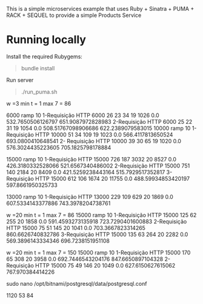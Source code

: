 This is a simple microservices example that uses Ruby + Sinatra + PUMA + RACK + SEQUEL to provide a simple Products Service
# Running locally

Install the required Rubygems:

> bundle install


Run server

> ./run_puma.sh

w =3
min t = 1
max 7 = 86

6000
ramp 10
1-Requisição HTTP 6000  26  23  34  19  1026  0.0 532.7650506126797 651.9087972828983
2-Requisição HTTP 6000  25  22  31  19  1054  0.0 508.51767098906686  622.2389079583015
10000
ramp 10
1- Requisição HTTP 10000 51  34  109 19  1023  0.0 566.4117813650524 693.0800410648541
2- Requisição HTTP  10000 39  30  65  19  1020  0.0 576.3024435223605 705.1825798178884

15000
ramp 10
1-Requisição HTTP 15000 726 187 3032  20  8527  0.0 426.3180332528066 521.6567340486002
2-Requisição HTTP 15000 751 140 2184  20  8409  0.0 421.5259238443164 515.7929517352817
3-Requisição HTTP 15000 612 106 1674  20  11755 0.0 488.59934853420197  597.8661950325733

13000
ramp 10
1-Requisição HTTP 13000 229 109 629 20  1869  0.0 607.5334143377886 743.3978204738761

w =20
min t = 1
max 7 = 86
15000
ramp 10
1-Requisição HTTP 15000 125 62  255 20  1858  0.0 591.4593273135918 723.7290401600883
2-Requisição HTTP 15000 75  51  145 20  1041  0.0 703.3667823314265 860.6626740832786
3-Requisição HTTP 15000 135 63  264 20  2282  0.0 569.3896143334346 696.7238151951108

w =20
min t = 1
max 7 = 150
15000
ramp 10
1-Requisição HTTP 15000 170 65  308 20  3958  0.0 692.7446543204176 847.6650897104328
2-Requisição HTTP 15000 75  49  146 20  1049  0.0 627.6150627615062 767.970384414226

sudo nano /opt/bitnami/postgresql/data/postgresql.conf

1120 53 84
